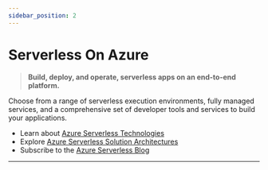 ```yaml
---
sidebar_position: 2
---
```


# Serverless On Azure

> **Build, deploy, and operate, serverless apps on an end-to-end platform.**

Choose from a range of serverless execution environments, fully managed services, and a comprehensive set of developer tools and services to build your applications. 

 * Learn about [Azure Serverless Technologies](https://azure.microsoft.com/solutions/serverless/?WT.mc_id=javascript-74010-ninarasi)
 * Explore [Azure Serverless Solution Architectures](https://azure.microsoft.com/solutions/serverless/#solution-architectures?WT.mc_id=javascript-74010-ninarasi) 
 * Subscribe to the [Azure Serverless Blog](https://azure.microsoft.com/blog/topics/serverless/?WT.mc_id=javascript-74010-ninarasi)
 
---